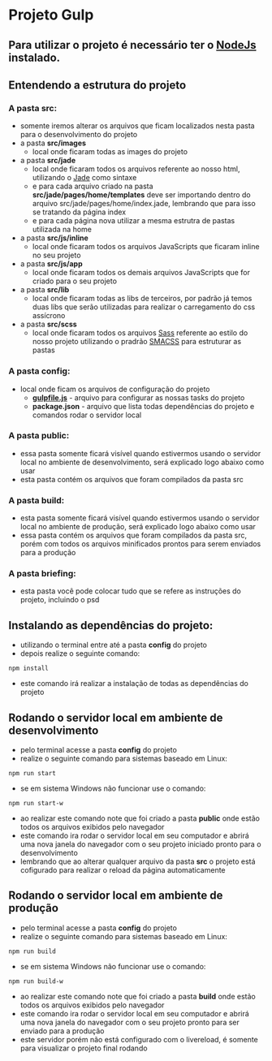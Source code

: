 # Projeto Gulp

## Para utilizar o projeto é necessário ter o [NodeJs](https://nodejs.org/en/) instalado.


## Entendendo a estrutura do projeto

### A pasta src:

- somente iremos alterar os arquivos que ficam localizados nesta pasta para o desenvolvimento do projeto
- a pasta **src/images**
  - local onde ficaram todas as images do projeto
- a pasta **src/jade**
  - local onde ficaram todos os arquivos referente ao nosso html, utilizando o [Jade](http://jade-lang.com/) como sintaxe
  - e para cada arquivo criado na pasta **src/jade/pages/home/templates** deve ser importando dentro do arquivo src/jade/pages/home/index.jade, lembrando que para isso se tratando da página index
  - e para cada página nova utilizar a mesma estrutra de pastas utilizada na home
- a pasta **src/js/inline**
  - local onde ficaram todos os arquivos JavaScripts que ficaram inline no seu projeto
- a pasta **src/js/app**
  - local onde ficaram todos os demais arquivos JavaScripts que for criado para o seu projeto
- a pasta **src/lib**
  - local onde ficaram todas as libs de terceiros, por padrão já temos duas libs que serão utilizadas para realizar o carregamento do css assícrono
- a pasta **src/scss**
  - local onde ficaram todos os arquivos [Sass](https://sass-lang.com/) referente ao estilo do nosso projeto utilizando o pradrão [SMACSS](https://smacss.com) para estruturar as pastas

### A pasta config:
- local onde ficam os arquivos de configuração do projeto
  - [**gulpfile.js**](https://gulpjs.com/) - arquivo para configurar as nossas tasks do projeto
  - **package.json** - arquivo que lista todas dependências do projeto e comandos rodar o servidor local
  
### A pasta public: 
- essa pasta somente ficará visível quando estivermos usando o servidor local no ambiente de desenvolvimento, será explicado logo abaixo como usar
- esta pasta contém os arquivos que foram compilados da pasta src


### A pasta build: 
- esta pasta somente ficará visível quando estivermos usando o servidor local no ambiente de produção, será explicado logo abaixo como usar
- essa pasta contém os arquivos que foram compilados da pasta src, porém com todos os arquivos minificados prontos para serem enviados para a produção


### A pasta briefing: 
- esta pasta você pode colocar tudo que se refere as instruções do projeto, incluindo o psd


## Instalando as dependências do projeto:

- utilizando o terminal entre até a pasta **config** do projeto
- depois realize o seguinte comando:

```
npm install
```
- este comando irá realizar a instalação de todas as dependências do projeto



## Rodando o servidor local em ambiente de desenvolvimento

- pelo terminal acesse a pasta **config** do projeto
- realize o seguinte comando para sistemas baseado em Linux:

```
npm run start
```

- se em sistema Windows não funcionar use o comando:

```
npm run start-w
```
- ao realizar este comando note que foi criado a pasta **public** onde estão todos os arquivos exibidos pelo navegador
- este comando ira rodar o servidor local em seu computador e abrirá uma nova janela do navegador com o seu projeto iniciado pronto para o desenvolvimento
- lembrando que ao alterar qualquer arquivo da pasta **src** o projeto está cofigurado para realizar o reload da página automaticamente



## Rodando o servidor local em ambiente de produção
- pelo terminal acesse a pasta **config** do projeto
- realize o seguinte comando para sistemas baseado em Linux:

```
npm run build
```
- se em sistema Windows não funcionar use o comando:

```
npm run build-w
```
- ao realizar este comando note que foi criado a pasta **build** onde estão todos os arquivos exibidos pelo navegador
- este comando ira rodar o servidor local em seu computador e abrirá uma nova janela do navegador com o seu projeto pronto para ser enviado para a produção
- este servidor porém não está configurado com o livereload, é somente para visualizar o projeto final rodando
